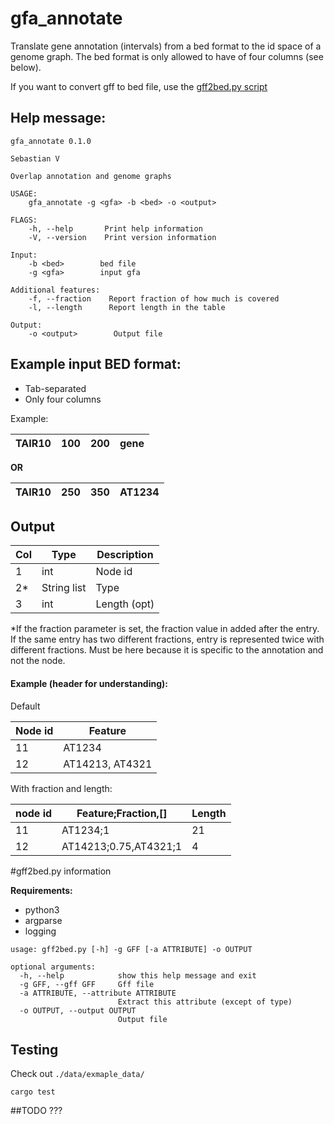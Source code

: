 # gfa_annotate
Translate gene annotation (intervals) from a bed format to the id space of a genome graph. The bed format is only allowed to have of four columns (see below).  

If you want to convert gff to bed file, use the [gff2bed.py script](#abcd) 

## Help message:
```text
gfa_annotate 0.1.0

Sebastian V

Overlap annotation and genome graphs

USAGE:
    gfa_annotate -g <gfa> -b <bed> -o <output>

FLAGS:
    -h, --help       Print help information
    -V, --version    Print version information

Input:
    -b <bed>        bed file
    -g <gfa>        input gfa

Additional features:
    -f, --fraction    Report fraction of how much is covered
    -l, --length      Report length in the table

Output:
    -o <output>        Output file
```


## **Example input BED format**: 
- Tab-separated
- Only four columns 

Example: 

| TAIR10 | 100 | 200 | gene |
|--------|-----|-----|------|
**OR**

| TAIR10 | 250 | 350 | AT1234 |
|--------|-----|-----|--------|

## Output 

| Col | Type        | Description  |
|-----|-------------|--------------|
| 1   | int         | Node id      |
| 2*  | String list | Type         |
| 3   | int         | Length (opt) |

*If the fraction parameter is set, the fraction value in added after the entry. If the same entry has two different fractions, entry is represented twice with different fractions. Must be here because it is specific to the annotation and not the node.

#### Example (header for understanding):
Default 

| Node id | Feature         |   
|---------|-----------------|
| 11      | AT1234          |   
| 12      | AT14213, AT4321 |   

With fraction and length:

| node id | Feature;Fraction,[]   | Length |
|---------|-----------------------|--------|
| 11      | AT1234;1              | 21     |
| 12      | AT14213;0.75,AT4321;1 | 4      |




#<a id="abcd"></a>gff2bed.py information

**Requirements:**
- python3
- argparse
- logging


```text
usage: gff2bed.py [-h] -g GFF [-a ATTRIBUTE] -o OUTPUT

optional arguments:
  -h, --help            show this help message and exit
  -g GFF, --gff GFF     Gff file
  -a ATTRIBUTE, --attribute ATTRIBUTE 
                        Extract this attribute (except of type)
  -o OUTPUT, --output OUTPUT
                        Output file

```

## Testing
Check out ```./data/exmaple_data/```
```text
cargo test
```

##TODO
???
